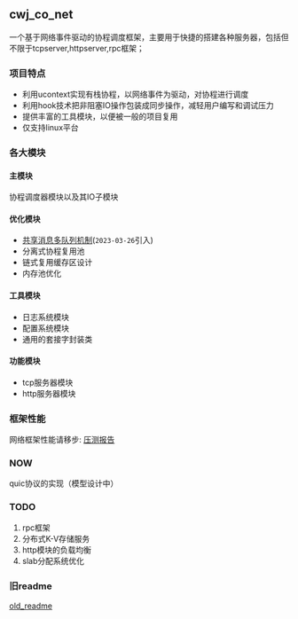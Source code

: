 ## cwj_co_net

一个基于网络事件驱动的协程调度框架，主要用于快捷的搭建各种服务器，包括但不限于tcpserver,httpserver,rpc框架；

### 项目特点

- 利用ucontext实现有栈协程，以网络事件为驱动，对协程进行调度
- 利用hook技术把非阻塞IO操作包装成同步操作，减轻用户编写和调试压力
- 提供丰富的工具模块，以便被一般的项目复用
- 仅支持linux平台

### 各大模块

#### 主模块

协程调度器模块以及其IO子模块

#### 优化模块

- [共享消息多队列机制](doc/共享消息多队列机制.md)(`2023-03-26`引入)
- 分离式协程复用池
- 链式复用缓存区设计
- 内存池优化

#### 工具模块

- 日志系统模块
- 配置系统模块
- 通用的套接字封装类

#### 功能模块

- tcp服务器模块
- http服务器模块

### 框架性能

网络框架性能请移步: [压测报告](doc/stress_report.md)

### NOW

quic协议的实现（模型设计中）

### TODO

1. rpc框架
2. 分布式K-V存储服务
3. http模块的负载均衡
4. slab分配系统优化

### 旧readme

[old_readme](doc/old_readme.md)

